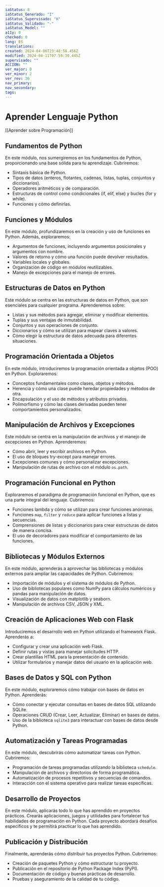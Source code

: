 ```yaml
---
iaStatus: 8
iaStatus_Generado: "I"
iaStatus_Supervisado: "H"
iaStatus_Validado: "-"
iaStatus_Model: ""
a11y: 0
checked: 0
lang: ES
translations: 
created: 2024-04-06T23:48:58.456Z
modified: 2024-04-11T07:59:30.445Z
supervisado: ""
ACCION: ""
ver_major: 0
ver_minor: 2
ver_rev: 36
nav_primary: 
nav_secondary: 
tags:
---
```

# Aprender Lenguaje Python

[[Aprender sobre Programación]]

## Fundamentos de Python

En este módulo, nos sumergiremos en los fundamentos de Python, proporcionando una base sólida para tu aprendizaje. Cubriremos:

- Sintaxis básica de Python.
- Tipos de datos (enteros, flotantes, cadenas, listas, tuplas, conjuntos y diccionarios).
- Operadores aritméticos y de comparación.
- Estructuras de control como condicionales (if, elif, else) y bucles (for y while).
- Funciones y cómo definirlas.

## Funciones y Módulos

En este módulo, profundizaremos en la creación y uso de funciones en Python. Además, exploraremos:

- Argumentos de funciones, incluyendo argumentos posicionales y argumentos con nombre.
- Valores de retorno y cómo una función puede devolver resultados.
- Variables locales y globales.
- Organización de código en módulos reutilizables.
- Manejo de excepciones para el manejo de errores.

## Estructuras de Datos en Python

Este módulo se centra en las estructuras de datos en Python, que son esenciales para cualquier programa. Aprenderemos sobre:

- Listas y sus métodos para agregar, eliminar y modificar elementos.
- Tuplas y sus ventajas de inmutabilidad.
- Conjuntos y sus operaciones de conjunto.
- Diccionarios y cómo se utilizan para mapear claves a valores.
- Cómo elegir la estructura de datos adecuada para diferentes situaciones.

## Programación Orientada a Objetos

En este módulo, introduciremos la programación orientada a objetos (POO) en Python. Exploraremos:

- Conceptos fundamentales como clases, objetos y métodos.
- Herencia y cómo una clase puede heredar propiedades y métodos de otra.
- Encapsulación y el uso de métodos y atributos privados.
- Polimorfismo y cómo las clases derivadas pueden tener comportamientos personalizados.

## Manipulación de Archivos y Excepciones

Este módulo se centra en la manipulación de archivos y el manejo de excepciones en Python. Aprenderemos:

- Cómo abrir, leer y escribir archivos en Python.
- El uso de bloques try-except para manejar errores.
- Excepciones comunes y cómo personalizar excepciones.
- Manipulación de rutas de archivo con el módulo `os.path`.

## Programación Funcional en Python

Exploraremos el paradigma de programación funcional en Python, que es una parte integral del lenguaje. Cubriremos:

- Funciones lambda y cómo se utilizan para crear funciones anónimas.
- Funciones `map`, `filter` y `reduce` para aplicar funciones a listas y secuencias.
- Comprensiones de listas y diccionarios para crear estructuras de datos de manera concisa.
- El uso de decoradores para modificar el comportamiento de las funciones.

## Bibliotecas y Módulos Externos

En este módulo, aprenderás a aprovechar las bibliotecas y módulos externos para ampliar las capacidades de Python. Cubriremos:

- Importación de módulos y el sistema de módulos de Python.
- Uso de bibliotecas populares como NumPy para cálculos numéricos y pandas para manipulación de datos.
- Visualización de datos con matplotlib y seaborn.
- Manipulación de archivos CSV, JSON y XML.

## Creación de Aplicaciones Web con Flask

Introduciremos el desarrollo web en Python utilizando el framework Flask. Aprenderás a:

- Configurar y crear una aplicación web Flask.
- Definir rutas y vistas para manejar solicitudes HTTP.
- Crear plantillas HTML para la presentación de contenido.
- Utilizar formularios y manejar datos del usuario en la aplicación web.

## Bases de Datos y SQL con Python

En este módulo, exploraremos cómo trabajar con bases de datos en Python. Aprenderás:

- Cómo conectar y ejecutar consultas en bases de datos SQL utilizando SQLite.
- Operaciones CRUD (Crear, Leer, Actualizar, Eliminar) en bases de datos.
- Uso de la biblioteca `sqlite3` para interactuar con bases de datos desde Python.

## Automatización y Tareas Programadas

En este módulo, descubrirás cómo automatizar tareas con Python. Cubriremos:

- Programación de tareas programadas utilizando la biblioteca `schedule`.
- Manipulación de archivos y directorios de forma programática.
- Automatización de procesos repetitivos y secuencias de comandos.
- Interacción con el sistema operativo para realizar tareas específicas.

## Desarrollo de Proyectos

En este módulo, aplicarás todo lo que has aprendido en proyectos prácticos. Crearás aplicaciones, juegos y utilidades para fortalecer tus habilidades de programación en Python. Cada proyecto abordará desafíos específicos y te permitirá practicar lo que has aprendido.

## Publicación y Distribución

Finalmente, aprenderás cómo distribuir tus proyectos Python. Cubriremos:

- Creación de paquetes Python y cómo estructurar tu proyecto.
- Publicación en el repositorio de Python Package Index (PyPI).
- Documentación de código y buenas prácticas de desarrollo.
- Pruebas y aseguramiento de la calidad de tu código.